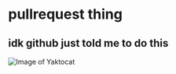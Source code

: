 # pullrequest thing
## idk github just told me to do this
![Image of Yaktocat](https://octodex.github.com/images/yaktocat.png)
